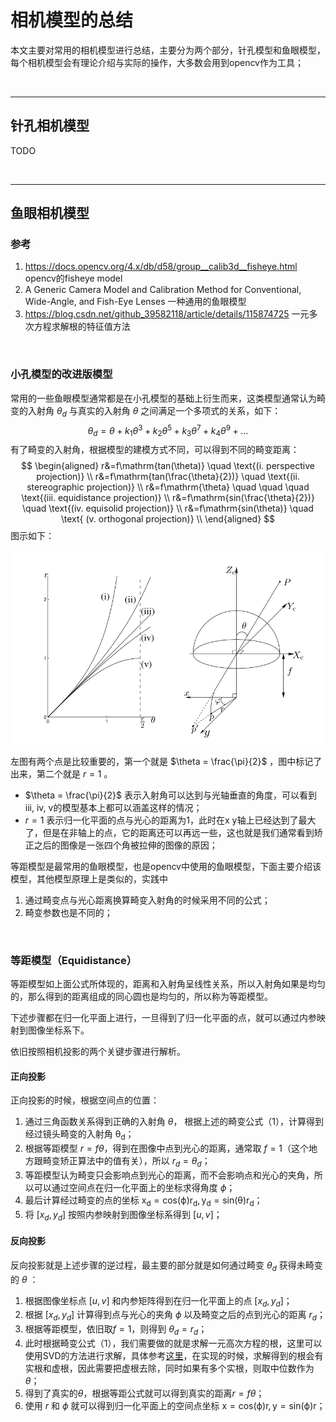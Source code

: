 # 相机模型的总结

本文主要对常用的相机模型进行总结，主要分为两个部分，针孔模型和鱼眼模型，每个相机模型会有理论介绍与实际的操作，大多数会用到opencv作为工具；

&nbsp;

-----

## 针孔相机模型

TODO



&nbsp;

------

## 鱼眼相机模型

### 参考

1. https://docs.opencv.org/4.x/db/d58/group__calib3d__fisheye.html opencv的fisheye model
2. A Generic Camera Model and Calibration Method for Conventional, Wide-Angle, and Fish-Eye Lenses 一种通用的鱼眼模型
3. https://blog.csdn.net/github_39582118/article/details/115874725 一元多次方程求解根的特征值方法

&nbsp;

### 小孔模型的改进版模型

常用的一些鱼眼模型通常都是在小孔模型的基础上衍生而来，这类模型通常认为畸变的入射角 $\theta_d$ 与真实的入射角 $\theta$ 之间满足一个多项式的关系，如下：
$$
\theta_d=\theta+k_1\theta^{3}+k_2\theta^{5}+k_3\theta^{7}+k_4\theta^{9}+\dots  \tag{1}
$$
有了畸变的入射角，根据模型的建模方式不同，可以得到不同的畸变距离：
$$
\begin{aligned}
r&=f\mathrm{tan(\theta)} \quad \text{(i. perspective projection)} \\
r&=f\mathrm{tan(\frac{\theta}{2})}  \quad \text{(ii. stereographic projection)} \\
r&=f\mathrm{\theta}  \quad \quad \quad \text{(iii. equidistance projection)} \\
r&=f\mathrm{sin(\frac{\theta}{2})} \quad \text{(iv. equisolid projection)} \\
r&=f\mathrm{sin(\theta)} \quad \text{ (v. orthogonal projection)} \\
\end{aligned}
$$
图示如下：

<img src='imgs/1.png' width=700/>

左图有两个点是比较重要的，第一个就是 $\theta = \frac{\pi}{2}$ ，图中标记了出来，第二个就是 $r=1$ 。

- $\theta = \frac{\pi}{2}$ 表示入射角可以达到与光轴垂直的角度，可以看到iii, iv, v的模型基本上都可以涵盖这样的情况；
- $r=1$ 表示归一化平面的点与光心的距离为1，此时在x y轴上已经达到了最大了，但是在非轴上的点，它的距离还可以再远一些，这也就是我们通常看到矫正之后的图像是一张四个角被拉伸的图像的原因；

等距模型是最常用的鱼眼模型，也是opencv中使用的鱼眼模型，下面主要介绍该模型，其他模型原理上是类似的，实践中

1. 通过畸变点与光心距离换算畸变入射角的时候采用不同的公式；
2. 畸变参数也是不同的；

&nbsp;

### 等距模型（Equidistance）

等距模型如上面公式所体现的，距离和入射角呈线性关系，所以入射角如果是均匀的，那么得到的距离组成的同心圆也是均匀的，所以称为等距模型。

下述步骤都在归一化平面上进行，一旦得到了归一化平面的点，就可以通过内参映射到图像坐标系下。

依旧按照相机投影的两个关键步骤进行解析。

#### 正向投影

正向投影的时候，根据空间点的位置：

1. 通过三角函数关系得到正确的入射角 $\theta$， 根据上述的畸变公式（1），计算得到经过镜头畸变的入射角 $\mathrm{\theta_d}$；
2. 根据等距模型 $r=f\theta$，得到在图像中点到光心的距离，通常取 $f=1$（这个地方跟畸变矫正算法中的值有关），所以 $r_d=\theta_d$；
3. 等距模型认为畸变只会影响点到光心的距离，而不会影响点和光心的夹角，所以可以通过空间点在归一化平面上的坐标求得角度 $\phi$；
4. 最后计算经过畸变的点的坐标 $\mathrm{x_d=cos(\phi) r_d, y_d=sin(\theta)r_d}$；
5. 将 $[x_d, y_d]$ 按照内参映射到图像坐标系得到 $[u, v]$；

#### 反向投影

反向投影就是上述步骤的逆过程，最主要的部分就是如何通过畸变 $\theta_d$ 获得未畸变的 $\theta$ ：

1. 根据图像坐标点 $[u, v]$ 和内参矩阵得到在归一化平面上的点 $[x_d, y_d]$；
2. 根据 $[x_d, y_d]$ 计算得到点与光心的夹角 $\phi$ 以及畸变之后的点到光心的距离 $r_d$；
3. 根据等距模型，依旧取$f=1$，则得到 $\theta_d=r_d$；
4. 此时根据畸变公式（1），我们需要做的就是求解一元高次方程的根，这里可以使用SVD的方法进行求解，具体参考[这里](https://blog.csdn.net/github_39582118/article/details/115874725 )，在实现的时候，求解得到的根会有实根和虚根，因此需要把虚根去除，同时如果有多个实根，则取中位数作为$\theta$；
5. 得到了真实的$\theta$，根据等距公式就可以得到真实的距离$r=f\theta$；
6. 使用 $r$ 和 $\phi$ 就可以得到归一化平面上的空间点坐标 $\mathrm{x=cos(\phi)r, y=sin(\phi)r}$；

&nbsp;



